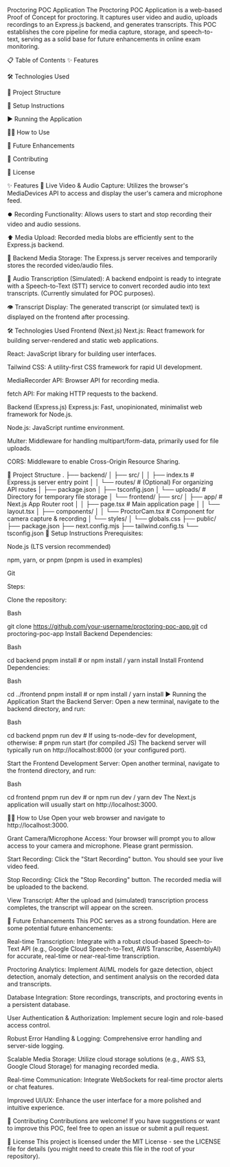 Proctoring POC Application
The Proctoring POC Application is a web-based Proof of Concept for proctoring. It captures user video and audio, uploads recordings to an Express.js backend, and generates transcripts. This POC establishes the core pipeline for media capture, storage, and speech-to-text, serving as a solid base for future enhancements in online exam monitoring.

📋 Table of Contents
✨ Features

🛠️ Technologies Used

📂 Project Structure

🚀 Setup Instructions

▶️ Running the Application

🧑‍💻 How to Use

🔮 Future Enhancements

🤝 Contributing

📜 License

✨ Features
🎥 Live Video & Audio Capture: Utilizes the browser's MediaDevices API to access and display the user's camera and microphone feed.

⏺️ Recording Functionality: Allows users to start and stop recording their video and audio sessions.

⬆️ Media Upload: Recorded media blobs are efficiently sent to the Express.js backend.

💾 Backend Media Storage: The Express.js server receives and temporarily stores the recorded video/audio files.

📝 Audio Transcription (Simulated): A backend endpoint is ready to integrate with a Speech-to-Text (STT) service to convert recorded audio into text transcripts. (Currently simulated for POC purposes).

👁️ Transcript Display: The generated transcript (or simulated text) is displayed on the frontend after processing.

🛠️ Technologies Used
Frontend (Next.js)
Next.js: React framework for building server-rendered and static web applications.

React: JavaScript library for building user interfaces.

Tailwind CSS: A utility-first CSS framework for rapid UI development.

MediaRecorder API: Browser API for recording media.

fetch API: For making HTTP requests to the backend.

Backend (Express.js)
Express.js: Fast, unopinionated, minimalist web framework for Node.js.

Node.js: JavaScript runtime environment.

Multer: Middleware for handling multipart/form-data, primarily used for file uploads.

CORS: Middleware to enable Cross-Origin Resource Sharing.

📂 Project Structure
.
├── backend/
│   ├── src/
│   │   ├── index.ts        # Express.js server entry point
│   │   └── routes/         # (Optional) For organizing API routes
│   ├── package.json
│   ├── tsconfig.json
│   └── uploads/            # Directory for temporary file storage
│
└── frontend/
    ├── src/
    │   ├── app/            # Next.js App Router root
    │   │   ├── page.tsx    # Main application page
    │   │   └── layout.tsx
    │   ├── components/
    │   │   └── ProctorCam.tsx # Component for camera capture & recording
    │   └── styles/
    │       └── globals.css
    ├── public/
    ├── package.json
    ├── next.config.mjs
    ├── tailwind.config.ts
    └── tsconfig.json
🚀 Setup Instructions
Prerequisites:

Node.js (LTS version recommended)

npm, yarn, or pnpm (pnpm is used in examples)

Git

Steps:

Clone the repository:

Bash

git clone https://github.com/your-username/proctoring-poc-app.git
cd proctoring-poc-app
Install Backend Dependencies:

Bash

cd backend
pnpm install # or npm install / yarn install
Install Frontend Dependencies:

Bash

cd ../frontend
pnpm install # or npm install / yarn install
▶️ Running the Application
Start the Backend Server:
Open a new terminal, navigate to the backend directory, and run:

Bash

cd backend
pnpm run dev # If using ts-node-dev for development, otherwise:
              # pnpm run start (for compiled JS)
The backend server will typically run on http://localhost:8000 (or your configured port).

Start the Frontend Development Server:
Open another terminal, navigate to the frontend directory, and run:

Bash

cd frontend
pnpm run dev # or npm run dev / yarn dev
The Next.js application will usually start on http://localhost:3000.

🧑‍💻 How to Use
Open your web browser and navigate to http://localhost:3000.

Grant Camera/Microphone Access: Your browser will prompt you to allow access to your camera and microphone. Please grant permission.

Start Recording: Click the "Start Recording" button. You should see your live video feed.

Stop Recording: Click the "Stop Recording" button. The recorded media will be uploaded to the backend.

View Transcript: After the upload and (simulated) transcription process completes, the transcript will appear on the screen.

🔮 Future Enhancements
This POC serves as a strong foundation. Here are some potential future enhancements:

Real-time Transcription: Integrate with a robust cloud-based Speech-to-Text API (e.g., Google Cloud Speech-to-Text, AWS Transcribe, AssemblyAI) for accurate, real-time or near-real-time transcription.

Proctoring Analytics: Implement AI/ML models for gaze detection, object detection, anomaly detection, and sentiment analysis on the recorded data and transcripts.

Database Integration: Store recordings, transcripts, and proctoring events in a persistent database.

User Authentication & Authorization: Implement secure login and role-based access control.

Robust Error Handling & Logging: Comprehensive error handling and server-side logging.

Scalable Media Storage: Utilize cloud storage solutions (e.g., AWS S3, Google Cloud Storage) for managing recorded media.

Real-time Communication: Integrate WebSockets for real-time proctor alerts or chat features.

Improved UI/UX: Enhance the user interface for a more polished and intuitive experience.

🤝 Contributing
Contributions are welcome! If you have suggestions or want to improve this POC, feel free to open an issue or submit a pull request.

📜 License
This project is licensed under the MIT License - see the LICENSE file for details (you might need to create this file in the root of your repository).
